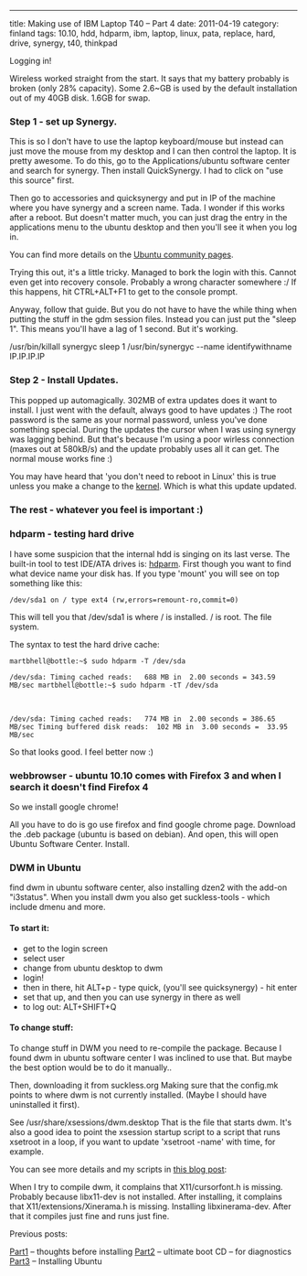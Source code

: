---
title: Making use of IBM Laptop T40 – Part 4
date: 2011-04-19
category: finland
tags: 10.10, hdd, hdparm, ibm, laptop, linux, pata, replace, hard, drive, synergy, t40, thinkpad

Logging in!

Wireless worked straight from the start. It says that my battery probably is broken (only 28% capacity). Some 2.6~GB is used by the default installation out of my 40GB disk. 1.6GB for swap.

### Step 1 - set up Synergy.

This is so I don't have to use the laptop keyboard/mouse but instead can just move the mouse from my desktop and I can then control the laptop. It is pretty awesome. To do this, go to the Applications/ubuntu software center and search for synergy. Then install QuickSynergy. I had to click on "use this source" first.

Then go to accessories and quicksynergy and put in IP of the machine where you have synergy and a screen name. Tada. I wonder if this works after a reboot. But doesn't matter much, you can just drag the entry in the applications menu to the ubuntu desktop and then you'll see it when you log in.

You can find more details on the [Ubuntu community pages](https://help.ubuntu.com/community/SynergyHowto "synergyhowto").

Trying this out, it's a little tricky. Managed to bork the login with this. Cannot even get into recovery console. Probably a wrong character somewhere :/ If this happens, hit CTRL+ALT+F1 to get to the console prompt.

Anyway, follow that guide. But you do not have to have the while thing when putting the stuff in the gdm session files. Instead you can just put the "sleep 1". This means you'll have a lag of 1 second. But it's working.

/usr/bin/killall synergyc
sleep 1
/usr/bin/synergyc --name identifywithname IP.IP.IP.IP

### Step 2 - Install Updates.

This popped up automagically. 302MB of extra updates does it want to install. I just went with the default, always good to have updates :) The root password is the same as your normal password, unless you've done something special. During the updates the cursor when I was using synergy was lagging behind. But that's because I'm using a poor wirless connection (maxes out at 580kB/s) and the update probably uses all it can get. The normal mouse works fine :)

You may have heard that 'you don't need to reboot in Linux' this is true unless you make a change to the [kernel](http://en.wikipedia.org/wiki/Linux_kernel "linux kernel on wikipedia"). Which is what this update updated.

### The rest - whatever you feel is important :)

### hdparm - testing hard drive

I have some suspicion that the internal hdd is singing on its last verse. The built-in tool to test IDE/ATA drives is: [hdparm](http://en.wikipedia.org/wiki/Hdparm "hdparm on wikipedia"). First though you want to find what device name your disk has. If you type 'mount' you will see on top something like this:

`/dev/sda1 on / type ext4 (rw,errors=remount-ro,commit=0)`

This will tell you that /dev/sda1 is where / is installed. / is root. The file system.

The syntax to test the hard drive cache:

`martbhell@bottle:~$ sudo hdparm -T /dev/sda`

`/dev/sda: Timing cached reads:   688 MB in  2.00 seconds = 343.59 MB/sec martbhell@bottle:~$ sudo hdparm -tT /dev/sda`

 

`/dev/sda: Timing cached reads:   774 MB in  2.00 seconds = 386.65 MB/sec Timing buffered disk reads:  102 MB in  3.00 seconds =  33.95 MB/sec`

So that looks good. I feel better now :)

### webbrowser - ubuntu 10.10 comes with Firefox 3 and when I search it doesn't find Firefox 4

So we install google chrome!

All you have to do is go use firefox and find google chrome page. Download the .deb package (ubuntu is based on debian). And open, this will open Ubuntu Software Center. Install.

### DWM in Ubuntu

find dwm in ubuntu software center, also installing dzen2 with the add-on "i3status". When you install dwm you also get suckless-tools - which include dmenu and more.

#### To start it:

- get to the login screen
- select user
- change from ubuntu desktop to dwm
- login!
- then in there, hit ALT+p - type quick, (you'll see quicksynergy) - hit enter
- set that up, and then you can use synergy in there as well
- to log out: ALT+SHIFT+Q

#### To change stuff:

To change stuff in DWM you need to re-compile the package. Because I found dwm in ubuntu software center I was inclined to use that. But maybe the best option would be to do it manually..

Then, downloading it from suckless.org Making sure that the config.mk points to where dwm is not currently installed. (Maybe I should have uninstalled it first).

See /usr/share/xsessions/dwm.desktop That is the file that starts dwm. It's also a good idea to point the xsession startup script to a script that runs xsetroot in a loop, if you want to update 'xsetroot -name' with time, for example.

You can see more details and my scripts in [this blog post](http://www.guldmyr.com/dwm-start-up-script-that-works-with-gdm-login-manager/ "dwm script"):

When I try to compile dwm, it complains that X11/cursorfont.h is missing. Probably because libx11-dev is not installed. After installing, it complains that X11/extensions/Xinerama.h is missing. Installing libxinerama-dev. After that it compiles just fine and runs just fine.

Previous posts:

[Part1](../making-use-of-ibm-laptop-t40-part-1/ "PART1") – thoughts before installing [Part2](../making-use-of-ibm-laptop-t40-%E2%80%93-part-2/ "par2") – ultimate boot CD – for diagnostics [Part3](http://www.guldmyr.com/making-use-of-ibm-laptop-t40-%E2%80%93-part-3/ "part3") – Installing Ubuntu
